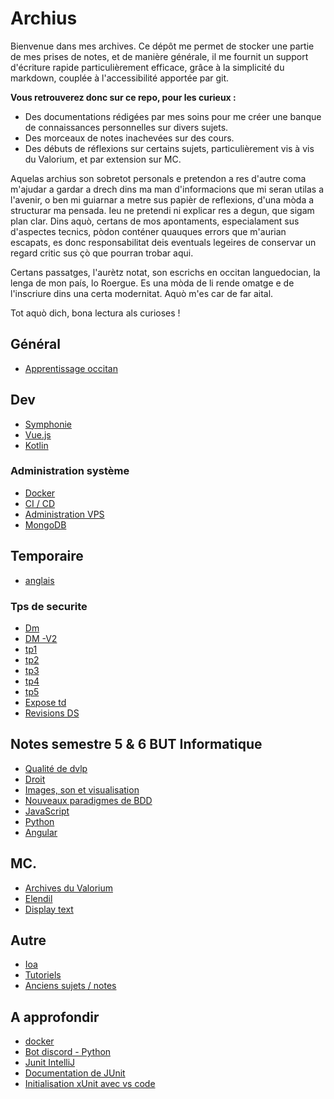 # Archius

Bienvenue dans mes archives.
Ce dépôt me permet de stocker une partie de mes prises de notes, et de manière générale, il me fournit un support d'écriture rapide particulièrement efficace, grâce à la simplicité du markdown, couplée à l'accessibilité apportée par git.

**Vous retrouverez donc sur ce repo, pour les curieux :**

- Des documentations rédigées par mes soins pour me créer une banque de connaissances personnelles sur divers sujets.
- Des morceaux de notes inachevées sur des cours.
- Des débuts de réflexions sur certains sujets, particulièrement vis à vis du Valorium, et par extension sur MC.

Aquelas archius son sobretot personals e pretendon a res d'autre coma m'ajudar a gardar a drech dins ma man d'informacions que mi seran utilas a l'avenir, o ben mi guiarnar a metre sus papièr de reflexions, d'una mòda a structurar ma pensada.
Ieu ne pretendi ni explicar res a degun, que sigam plan clar.
Dins aquò, certans de mos apontaments, especialament sus d'aspectes tecnics, pòdon conténer quauques errors que m'aurian escapats, es donc responsabilitat deis eventuals legeires de conservar un regard critic sus çò que pourran trobar aqui.

Certans passatges, l'aurètz notat, son escrichs en occitan languedocian, la lenga de mon país, lo Roergue. Es una mòda de li rende omatge e de l'inscriure dins una certa modernitat. Aquò m'es car de far aital.

Tot aquò dich, bona lectura als curioses !

## Général

- [Apprentissage occitan](./src/oc/menu_fiches.md)

## Dev

- [Symphonie](./src/symphonie/menu.md)
- [Vue.js](./src/vue2/menu.md)
- [Kotlin](./src/kotlin/sommaire.md)

### Administration système

- [Docker](./src/docker/sommaire.md)
- [CI / CD](./src/ci/menu.md)
- [Administration VPS](./src/vps/menu.md)
- [MongoDB](./src/mongo/menu.md)


## Temporaire

- [anglais](./src/temporaire/anglais.md)
  
### Tps de securite

- [Dm](./src/securite/dm.md)
- [DM -V2](./src/securite/dm_v2.md)
- [tp1](./src/securite/tp1/tp1.md)
- [tp2](./src/securite/tp2/tp2.md)
- [tp3](./src/securite/tp3/tp3.md)
- [tp4](./src/securite/tp4/tp4.md)
- [tp5](./src/securite/tp5/tp5.md)
- [Expose td](./src/securite/expose_td.md)
- [Revisions DS](./src/securite/revisions_Ds.md)

## Notes semestre 5 & 6 BUT Informatique

- [Qualité de dvlp](./src/tests/menu.md)
- [Droit](./src/droit/menu.md)
- [Images, son et visualisation](./src/python/images/menu.md)
- [Nouveaux paradigmes de BDD](./src/nouveaux_parag_bdd/menu.md)
- [JavaScript](./src/javascript/sommaire.md)
- [Python](./src/python/menu.md)
- [Angular](./src/angular/menu.md) 

## MC.

- [Archives du Valorium](./src/mc/valorium/accueil.md)
- [Elendil](./src/mc/Elendil/Ligue.md)
- [Display text](./src/mc/display-entities/menu.md)

## Autre

- [Ioa](./src/ioa/menu.md)
- [Tutoriels](./src/tutoriels/menu.md)
- [Anciens sujets / notes](./archives.md)

## A approfondir

- [docker](https://www.youtube.com/playlist?list=PL6gx4Cwl9DGBkvpSIgwchk0glHLz7CQ-7)
- [Bot discord - Python](https://www.youtube.com/playlist?list=PL6gx4Cwl9DGAHdJdtEl0-XiRfPRAvpbSz)
- [Junit IntelliJ](https://www.jetbrains.com/help/idea/junit.html#intellij)
- [Documentation de JUnit](https://junit.org/junit5/docs/current/user-guide/#writing-tests)
- [Initialisation xUnit avec vs code](https://code.visualstudio.com/docs/csharp/testing)


